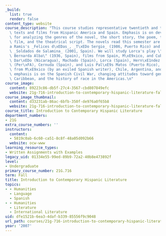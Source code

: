 ```yaml
---
_build:
  list: true
  render: false
content_type: website
course_description: "This course studies representative twentieth and twenty-first-century\
  \ texts and films from Hispanic America and Spain. Emphasis is on developing strategies\
  \ for analyzing the genres of the novel, the short story, the poem, the fictional\
  \ film, and the theatrical script. The novels read this semester are Magali Garc\xED\
  a Ramis's _Felices d\xEDas_, _T\xEDo Sergio_ (1986, Puerto Rico) and Javier Cercas's\
  \ _Soldados de Salamina_ (2001, Spain). We will study Lorca's play \"La casa de\
  \ Bernarda Alba\" (1936, Spain), films from Spain, M\xE9xico, and Cuba, poems by\
  \ Dar\xEDo (Nicaragua), Machado (Spain), Lorca (Spain), Hern\xE1ndez (Spain), Vallejo\
  \ (Per\xFA), Cernuda (Spain), and Luis Pal\xE9s Matos (Puerto Rico), and short stories\
  \ from M\xE9xico (by an exiled Spanish writer), Chile, Argentina, and Cuba. Thematic\
  \ emphasis is on the Spanish Civil War, changing attitudes toward gender, the Spanish-speaking\
  \ Caribbean, and the history of race in the Americas.\n"
course_image:
  content: 89223c86-db5f-27c4-3567-cbd807849efc
  website: 21g-716-introduction-to-contemporary-hispanic-literature-fall-2007
course_image_thumbnail:
  content: d33231ab-86ac-6bfb-350f-de976a0f65b8
  website: 21g-716-introduction-to-contemporary-hispanic-literature-fall-2007
course_title: Introduction to Contemporary Hispanic Literature
department_numbers:
- 21G
extra_course_numbers: ''
instructors:
  content:
  - 5819c0ab-6c60-ca51-8c8f-48a05d092b66
  website: ocw-www
learning_resource_types:
- Written Assignments with Examples
legacy_uid: 01334e55-99ed-89b9-72a2-40b8e473892f
level:
- Undergraduate
primary_course_number: 21G.716
term: Fall
title: Introduction to Contemporary Hispanic Literature
topics:
- - Humanities
  - Language
  - Spanish
- - Humanities
  - Literature
  - International Literature
uid: dfe1521b-6ea3-4daf-b339-85556f9c9048
url_path: courses/21g-716-introduction-to-contemporary-hispanic-literature-fall-2007
year: '2007'
---
```

